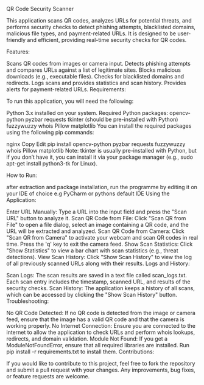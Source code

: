 QR Code Security Scanner

This application scans QR codes, analyzes URLs for potential threats, and performs security checks to detect phishing attempts, blacklisted domains, malicious file types, and payment-related URLs. It is designed to be user-friendly and efficient, providing real-time security checks for QR codes.

Features:

Scans QR codes from images or camera input.
Detects phishing attempts and compares URLs against a list of legitimate sites.
Blocks malicious downloads (e.g., executable files).
Checks for blacklisted domains and redirects.
Logs scans and provides statistics and scan history.
Provides alerts for payment-related URLs.
Requirements:

To run this application, you will need the following:

Python 3.x installed on your system.
Required Python packages:
opencv-python
pyzbar
requests
tkinter (should be pre-installed with Python)
fuzzywuzzy
whois
Pillow
matplotlib
You can install the required packages using the following pip commands:

nginx
Copy
Edit
pip install opencv-python pyzbar requests fuzzywuzzy whois Pillow matplotlib
Note: tkinter is usually pre-installed with Python, but if you don’t have it, you can install it via your package manager (e.g., sudo apt-get install python3-tk for Linux).

How to Run:

after extraction and package installation, run the programme by editing it on your IDE of choice e.g PyCharm or pythons default IDE 
Using the Application:

Enter URL Manually: Type a URL into the input field and press the "Scan URL" button to analyze it.
Scan QR Code from File: Click "Scan QR from File" to open a file dialog, select an image containing a QR code, and the URL will be extracted and analyzed.
Scan QR Code from Camera: Click "Scan QR from Camera" to activate your webcam and scan QR codes in real time. Press the 'q' key to exit the camera feed.
Show Scan Statistics: Click "Show Statistics" to view a bar chart with scan statistics (e.g., threat detections).
View Scan History: Click "Show Scan History" to view the log of all previously scanned URLs along with their results.
Logs and History:

Scan Logs: The scan results are saved in a text file called scan_logs.txt. Each scan entry includes the timestamp, scanned URL, and results of the security checks.
Scan History: The application keeps a history of all scans, which can be accessed by clicking the "Show Scan History" button.
Troubleshooting:

No QR Code Detected: If no QR code is detected from the image or camera feed, ensure that the image has a valid QR code and that the camera is working properly.
No Internet Connection: Ensure you are connected to the internet to allow the application to check URLs and perform whois lookups, redirects, and domain validation.
Module Not Found: If you get a ModuleNotFoundError, ensure that all required libraries are installed. Run pip install -r requirements.txt to install them.
Contributions:

If you would like to contribute to this project, feel free to fork the repository and submit a pull request with your changes. Any improvements, bug fixes, or feature requests are welcome.
